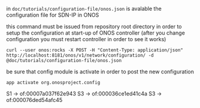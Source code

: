 in `doc/tutorials/configuration-file/onos.json` is avalable the configuration file for SDN-IP in ONOS

this command must be issued from repository root directory in order to setup the configuration at start-up of ONOS controller (after you change configuration you must restart controller in order to see it works)
```
curl --user onos:rocks -X POST -H "Content-Type: application/json" http://localhost:8181/onos/v1/network/configuration/ -d @doc/tutorials/configuration-file/onos.json
```
be sure that config module is activate in order to post the new configuration
```
app activate org.onosproject.config
```
S1 -> of:00007a037f62e943
S3 -> of:000036ce1ed41c4a
S3 -> of:000076ded54afc45